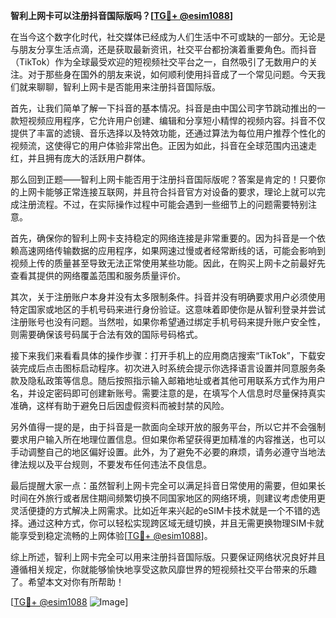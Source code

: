 **智利上网卡可以注册抖音国际版吗？[[TG💪+ @esim1088](https://t.me/s/esim1088)]**

在当今这个数字化时代，社交媒体已经成为人们生活中不可或缺的一部分。无论是与朋友分享生活点滴，还是获取最新资讯，社交平台都扮演着重要角色。而抖音（TikTok）作为全球最受欢迎的短视频社交平台之一，自然吸引了无数用户的关注。对于那些身在国外的朋友来说，如何顺利使用抖音成了一个常见问题。今天我们就来聊聊，智利上网卡是否能用来注册抖音国际版。

首先，让我们简单了解一下抖音的基本情况。抖音是由中国公司字节跳动推出的一款短视频应用程序，它允许用户创建、编辑和分享短小精悍的视频内容。抖音不仅提供了丰富的滤镜、音乐选择以及特效功能，还通过算法为每位用户推荐个性化的视频流，这使得它的用户体验非常出色。正因为如此，抖音在全球范围内迅速走红，并且拥有庞大的活跃用户群体。

那么回到正题——智利上网卡能否用于注册抖音国际版呢？答案是肯定的！只要你的上网卡能够正常连接互联网，并且符合抖音官方对设备的要求，理论上就可以完成注册流程。不过，在实际操作过程中可能会遇到一些细节上的问题需要特别注意。

首先，确保你的智利上网卡支持稳定的网络连接是非常重要的。因为抖音是一个依赖高速网络传输数据的应用程序，如果网速过慢或者经常断线的话，可能会影响到视频上传的质量甚至导致无法正常使用某些功能。因此，在购买上网卡之前最好先查看其提供的网络覆盖范围和服务质量评价。

其次，关于注册账户本身并没有太多限制条件。抖音并没有明确要求用户必须使用特定国家或地区的手机号码来进行身份验证。这意味着即使你是从智利登录并尝试注册账号也没有问题。当然啦，如果你希望通过绑定手机号码来提升账户安全性，则需要确保该号码属于合法有效的国际号码格式。

接下来我们来看看具体的操作步骤：打开手机上的应用商店搜索“TikTok”，下载安装完成后点击图标启动程序。初次进入时系统会提示你选择语言设置并同意服务条款及隐私政策等信息。随后按照指示输入邮箱地址或者其他可用联系方式作为用户名，并设定密码即可创建新账号。需要注意的是，在填写个人信息时尽量保持真实准确，这样有助于避免日后因虚假资料而被封禁的风险。

另外值得一提的是，由于抖音是一款面向全球开放的服务平台，所以它并不会强制要求用户输入所在地理位置信息。但如果你希望获得更加精准的内容推送，也可以手动调整自己的地区偏好设置。此外，为了避免不必要的麻烦，请务必遵守当地法律法规以及平台规则，不要发布任何违法不良信息。

最后提醒大家一点：虽然智利上网卡完全可以满足抖音日常使用的需要，但如果长时间在外旅行或者居住期间频繁切换不同国家地区的网络环境，则建议考虑使用更灵活便捷的方式解决上网需求。比如近年来兴起的eSIM卡技术就是一个不错的选择。通过这种方式，你可以轻松实现跨区域无缝切换，并且无需更换物理SIM卡就能享受到稳定流畅的上网体验[[TG💪+ @esim1088](https://t.me/s/esim1088)]。

综上所述，智利上网卡完全可以用来注册抖音国际版。只要保证网络状况良好并且遵循相关规定，你就能够愉快地享受这款风靡世界的短视频社交平台带来的乐趣了。希望本文对你有所帮助！

[[TG💪+ @esim1088](https://t.me/s/esim1088) ![Image](https://i.postimg.cc/4NQfJmqS/Snipaste-2025-05-13-00-14-12.png)]